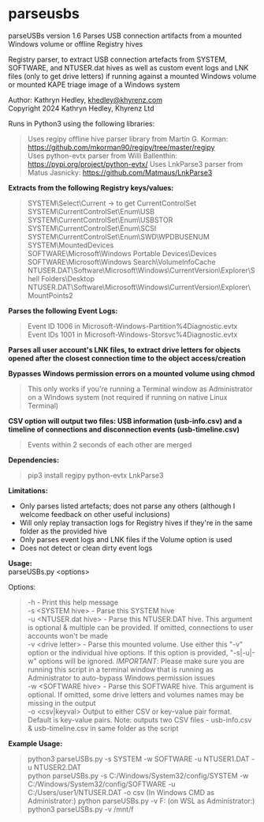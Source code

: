 # parseusbs
parseUSBs version 1.6 
Parses USB connection artifacts from a mounted Windows volume or offline Registry hives  


Registry parser, to extract USB connection artefacts from SYSTEM, SOFTWARE, and NTUSER.dat hives as well as custom event logs and LNK files (only to get drive letters) if running against a mounted Windows volume or mounted KAPE triage image of a Windows system  

Author: Kathryn Hedley, khedley@khyrenz.com  
Copyright 2024 Kathryn Hedley, Khyrenz Ltd  

Runs in Python3 using the following libraries:
> Uses regipy offline hive parser library from Martin G. Korman: https://github.com/mkorman90/regipy/tree/master/regipy  
> Uses python-evtx parser from Willi Ballenthin: https://pypi.org/project/python-evtx/
> Uses LnkParse3 parser from Matus Jasnicky: https://github.com/Matmaus/LnkParse3

**Extracts from the following Registry keys/values:**  
>  SYSTEM\Select\Current -> to get CurrentControlSet  
>  SYSTEM\CurrentControlSet\Enum\USB  
>  SYSTEM\CurrentControlSet\Enum\USBSTOR  
>  SYSTEM\CurrentControlSet\Enum\SCSI  
>  SYSTEM\CurrentControlSet\Enum\SWD\WPDBUSENUM  
>  SYSTEM\MountedDevices  
>  SOFTWARE\Microsoft\Windows Portable Devices\Devices  
>  SOFTWARE\Microsoft\Windows Search\VolumeInfoCache  
>  NTUSER.DAT\Software\Microsoft\Windows\CurrentVersion\Explorer\Shell Folders\Desktop  
>  NTUSER.DAT\Software\Microsoft\Windows\CurrentVersion\Explorer\MountPoints2  

**Parses the following Event Logs:**  
>  Event ID 1006 in Microsoft-Windows-Partition%4Diagnostic.evtx  
>  Event IDs 1001 in Microsoft-Windows-Storsvc%4Diagnostic.evtx  

**Parses all user account's LNK files, to extract drive letters for objects opened after the closest connection time to the object access/creation** 


**Bypasses Windows permission errors on a mounted volume using chmod**  
> This only works if you're running a Terminal window as Administrator on a Windows system (not required if running on native Linux Terminal)
  
**CSV option will output two files: USB information (usb-info.csv) and a timeline of connections and disconnection events (usb-timeline.csv)**  
> Events within 2 seconds of each other are merged  

**Dependencies:**  
> pip3 install regipy python-evtx LnkParse3


**Limitations:**  
  - Only parses listed artefacts; does not parse any others (although I welcome feedback on other useful inclusions) 
  - Will only replay transaction logs for Registry hives if they're in the same folder as the provided hive 
  - Only parses event logs and LNK files if the Volume option is used
  - Does not detect or clean dirty event logs


**Usage:**  
  parseUSBs.py \<options\>  
	
Options:  
> 	-h 		          	- Print this help message  
>	-s    \<SYSTEM hive\>  		- Parse this SYSTEM hive    
>	-u    \<NTUSER.dat hive\> 	- Parse this NTUSER.DAT hive. This argument is optional & multiple can be provided. If omitted, connections to user accounts won\'t be made   
> 	-v    \<drive letter\>		- Parse this mounted volume. Use either this "-v" option or the individual hive options. If this option is provided, "-s|-u|-w" options will be ignored. *IMPORTANT*: Please make sure you are running this script in a terminal window that is running as Administrator to auto-bypass Windows permission issues  
> 	-w    \<SOFTWARE hive\>	 	- Parse this SOFTWARE hive. This argument is optional. If omitted, some drive letters and volumes names may be missing in the output  
>	-o    \<csv|keyval\>		Output to either CSV or key-value pair format. Default is key-value pairs. Note: outputs two CSV files - usb-info.csv & usb-timeline.csv in same folder as the script  

**Example Usage:**  
>    python3 parseUSBs.py -s SYSTEM -w SOFTWARE -u NTUSER1.DAT -u NTUSER2.DAT  
>    python parseUSBs.py -s C:/Windows/System32/config/SYSTEM -w C:/Windows/System32/config/SOFTWARE -u C:/Users/user1/NTUSER.DAT -o csv
>    (In Windows CMD as Administrator:) python parseUSBs.py -v F: 
>    (on WSL as Administrator:) python3 parseUSBs.py -v /mnt/f  
